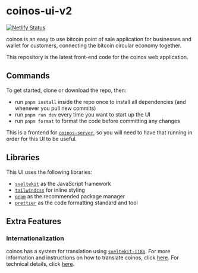 # coinos-ui-v2

[![Netlify Status](https://api.netlify.com/api/v1/badges/dc5c8c09-6b16-4878-afb4-a288c26cc9b1/deploy-status)](https://app.netlify.com/sites/coinos/deploys)

coinos is an easy to use bitcoin point of sale application for businesses and wallet for customers, connecting the bitcoin circular economy together.

This repository is the latest front-end code for the coinos web application.

## Commands

To get started, clone or download the repo, then:

- run `pnpm install` inside the repo once to install all dependencies (and whenever you pull new commits)
- run `pnpm run dev` every time you want to start up the UI
- run `pnpm format` to format the code before committing any changes

This is a frontend for [`coinos-server`](https://github.com/coinos/coinos-server), so you will need to have that running in order for this UI to be useful.

## Libraries

This UI uses the following libraries:

- [`sveltekit`](https://kit.svelte.dev/) as the JavaScript framework
- [`tailwindcss`](https://tailwindcss.com/) for inline styling
- [`pnpm`](https://pnpm.io/) as the recommended package manager
- [`prettier`](https://prettier.io/) as the code formatting standard and tool

## Extra Features

### Internationalization

coinos has a system for translation using [`sveltekit-i18n`](https://www.npmjs.com/package/sveltekit-i18n). For more information and instructions on how to translate coinos, click [here](./doc/i18n.md). For technical details, click [here](./doc/i18n-technical.md).

